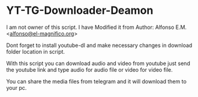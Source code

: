 # YT-TG-Downloader-Deamon

I am not owner of this script. I have Modified it from Author: Alfonso E.M. &lt;alfonso@el-magnifico.org>

Dont forget to install youtube-dl and make necessary changes in download folder location in script.

With this script you can download audio and video from youtube just send the youtube link and type audio for audio file or video for video file.

You can share the media files from telegram and it will download them to your pc.
